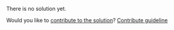 
There is no solution yet.

Would you like to [contribute to the solution](https://github.com/BFEdev/BFE.dev-solutions/blob/main/react-quiz/flushsync_en.md)? [Contribute guideline](https://github.com/BFEdev/BFE.dev-solutions#how-to-contribute)
